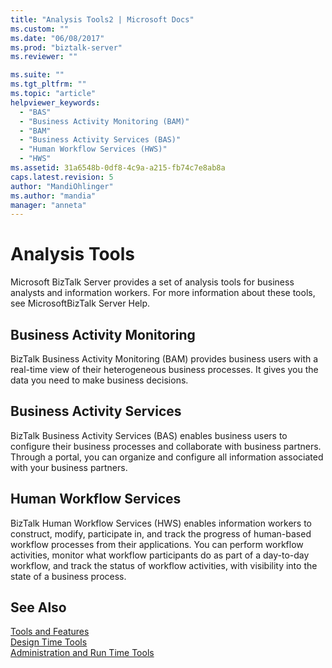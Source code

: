 ```yaml
---
title: "Analysis Tools2 | Microsoft Docs"
ms.custom: ""
ms.date: "06/08/2017"
ms.prod: "biztalk-server"
ms.reviewer: ""

ms.suite: ""
ms.tgt_pltfrm: ""
ms.topic: "article"
helpviewer_keywords: 
  - "BAS"
  - "Business Activity Monitoring (BAM)"
  - "BAM"
  - "Business Activity Services (BAS)"
  - "Human Workflow Services (HWS)"
  - "HWS"
ms.assetid: 31a6548b-0df8-4c9a-a215-fb74c7e8ab8a
caps.latest.revision: 5
author: "MandiOhlinger"
ms.author: "mandia"
manager: "anneta"
---
```

# Analysis Tools
Microsoft BizTalk Server provides a set of analysis tools for business analysts and information workers. For more information about these tools, see MicrosoftBizTalk Server Help.  
  
## Business Activity Monitoring  
 BizTalk Business Activity Monitoring (BAM) provides business users with a real-time view of their heterogeneous business processes. It gives you the data you need to make business decisions.  
  
## Business Activity Services  
 BizTalk Business Activity Services (BAS) enables business users to configure their business processes and collaborate with business partners. Through a portal, you can organize and configure all information associated with your business partners.  
  
## Human Workflow Services  
 BizTalk Human Workflow Services (HWS) enables information workers to construct, modify, participate in, and track the progress of human-based workflow processes from their applications. You can perform workflow activities, monitor what workflow participants do as part of a day-to-day workflow, and track the status of workflow activities, with visibility into the state of a business process.  
  
## See Also  
 [Tools and Features](../../adapters-and-accelerators/accelerator-hl7/tools-and-features.md)   
 [Design Time Tools](../../adapters-and-accelerators/accelerator-hl7/design-time-tools.md)   
 [Administration and Run Time Tools](../../adapters-and-accelerators/accelerator-hl7/administration-and-run-time-tools.md)